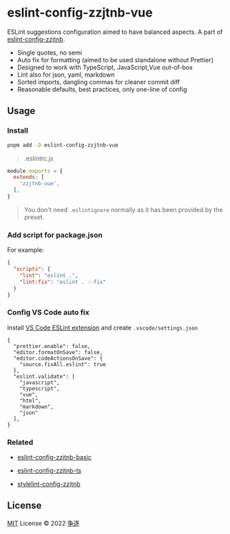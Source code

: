 # eslint-config-zzjtnb-vue

ESLint suggestions configuration aimed to have balanced aspects. A part of [eslint-config-zzjtnb](https://www.npmjs.com/package/eslint-config-zzjtnb).

- Single quotes, no semi
- Auto fix for formatting (aimed to be used standalone without Prettier)
- Designed to work with TypeScript, JavaScript,Vue out-of-box
- Lint also for json, yaml, markdown
- Sorted imports, dangling commas for cleaner commit diff
- Reasonable defaults, best practices, only one-line of config

## Usage

### Install

```bash
pnpm add -D eslint-config-zzjtnb-vue
```

>.eslintrc.js

```js
module.exports = {
  extends: [
    'zzjtnb-vue',
  ],
}
```

> You don't need `.eslintignore` normally as it has been provided by the preset.

### Add script for package.json

For example:

```json
{
  "scripts": {
    "lint": "eslint .",
    "lint:fix": "eslint . --fix"
  }
}
```

### Config VS Code auto fix

Install [VS Code ESLint extension](https://marketplace.visualstudio.com/items?itemName=dbaeumer.vscode-eslint) and create `.vscode/settings.json`

```jsonc
{
  "prettier.enable": false,
  "editor.formatOnSave": false,
  "editor.codeActionsOnSave": {
    "source.fixAll.eslint": true
  },
  "eslint.validate": [
    "javascript",
    "typescript",
    "vue",
    "html",
    "markdown",
    "json"
  ],
}
```

### Related

- [eslint-config-zzjtnb-basic](https://www.npmjs.com/package/eslint-config-zzjtnb-basic)
- [eslint-config-zzjtnb-ts](https://www.npmjs.com/package/eslint-config-zzjtnb-ts)

- [stylelint-config-zzjtnb](https://www.npmjs.com/package/stylelint-config-zzjtnb)

## License

[MIT](./LICENSE) License &copy; 2022 [争逐](https://zzjtnb.com)
